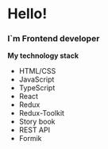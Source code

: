 # Hello!
### I`m Frontend developer 

**My technology stack**
* HTML/CSS
* JavaScript
* TypeScript
* React
* Redux
* Redux-Toolkit
* Story book
* REST API
* Formik
<!--
**DmitriyVavilin/DmitriyVavilin** is a ✨ _special_ ✨ repository because its `README.md` (this file) appears on your GitHub profile.

Here are some ideas to get you started:

- 🔭 I’m currently working on ...
- 🌱 I’m currently learning ...
- 👯 I’m looking to collaborate on ...
- 🤔 I’m looking for help with ...
- 💬 Ask me about ...
- 📫 How to reach me: ...
- 😄 Pronouns: ...
- ⚡ Fun fact: ...
-->
